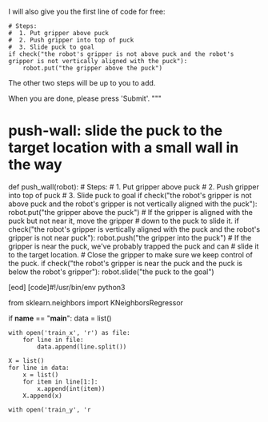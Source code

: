 

I will also give you the first line of code for free:

```
# Steps:
#  1. Put gripper above puck
#  2. Push gripper into top of puck
#  3. Slide puck to goal
if check("the robot's gripper is not above puck and the robot's gripper is not vertically aligned with the puck"):
    robot.put("the gripper above the puck")
```

The other two steps will be up to you to add.

When you are done, please press 'Submit'.
"""

# push-wall: slide the puck to the target location with a small wall in the way
def push_wall(robot):
    # Steps:
    #  1. Put gripper above puck
    #  2. Push gripper into top of puck
    #  3. Slide puck to goal
    if check("the robot's gripper is not above puck and the robot's gripper is not vertically aligned with the puck"):
        robot.put("the gripper above the puck")
    # If the gripper is aligned with the puck but not near it, move the gripper
    # down to the puck to slide it.
    if check("the robot's gripper is vertically aligned with the puck and the robot's gripper is not near puck"):
        robot.push("the gripper into the puck")
    # If the gripper is near the puck, we've probably trapped the puck and can
    # slide it to the target location.
    # Close the gripper to make sure we keep control of the puck.
    if check("the robot's gripper is near the puck and the puck is below the robot's gripper"):
        robot.slide("the puck to the goal")

















[eod] [code]#!/usr/bin/env python3

from sklearn.neighbors import KNeighborsRegressor

if __name__ == "__main__":
    data = list()

    with open('train_x', 'r') as file:
        for line in file:
            data.append(line.split())

    X = list()
    for line in data:
        x = list()
        for item in line[1:]:
            x.append(int(item))
        X.append(x)

    with open('train_y', 'r